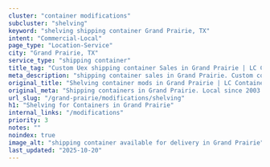 ```yaml
---
cluster: "container modifications"
subcluster: "shelving"
keyword: "shelving shipping container Grand Prairie, TX"
intent: "Commercial-Local"
page_type: "Location-Service"
city: "Grand Prairie, TX"
service_type: "shipping container"
title_tag: "Custom Uex shipping container Sales in Grand Prairie | LC Container"
meta_description: "shipping container sales in Grand Prairie. Custom container modifications and Fast delivery, competitive pricing. Serving modifications area. Quote ID: RMQ. Call (214) 524-4168 for your free quote today."
original_title: "Shelving container mods in Grand Prairie | LC Container"
original_meta: "Shipping containers in Grand Prairie. Local since 2003. Quality containers. Fast delivery. Get your free quote — call (214) 524-4168 today. LC Container — yo..."
url_slug: "/grand-prairie/modifications/shelving"
h1: "Shelving for Containers in Grand Prairie"
internal_links: "/modifications"
priority: 3
notes: ""
noindex: true
image_alt: "shipping container available for delivery in Grand Prairie"
last_updated: "2025-10-20"
---
```


<!-- TODO: Add unique city/inventory copy, images, and internal links here. -->
